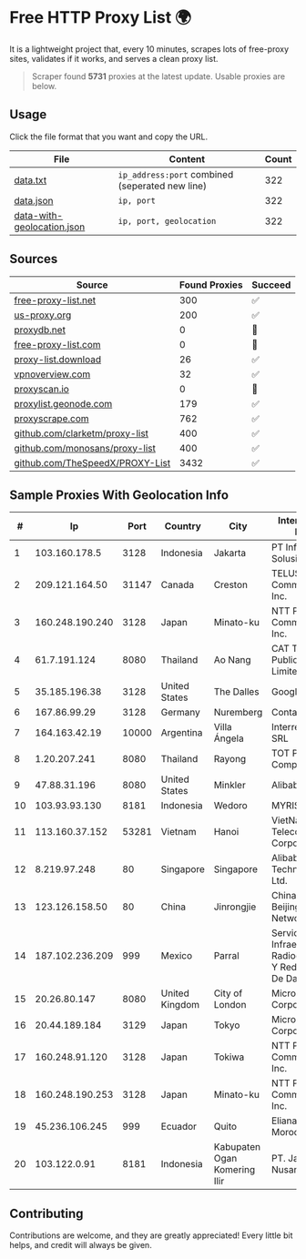 
# Free HTTP Proxy List 🌍

It is a lightweight project that, every 10 minutes, scrapes lots of free-proxy sites, validates if it works, and serves a clean proxy list.


> Scraper found **5731** proxies at the latest update. Usable proxies are below.

## Usage

Click the file format that you want and copy the URL.


|File|Content|Count|
|----|-------|-----|
|[data.txt](https://raw.githubusercontent.com/themiralay/Proxy-List-World/master/data.txt)|`ip_address:port` combined (seperated new line)|322|
|[data.json](https://raw.githubusercontent.com/themiralay/Proxy-List-World/master/data.json)|`ip, port`|322|
|[data-with-geolocation.json](https://raw.githubusercontent.com/themiralay/Proxy-List-World/master/data-with-geolocation.json)|`ip, port, geolocation`|322|

## Sources

|Source|Found Proxies|Succeed|
|------|-------------|-------|
|[free-proxy-list.net](https://free-proxy-list.net)|300|✅|
|[us-proxy.org](https://www.us-proxy.org)|200|✅|
|[proxydb.net](http://proxydb.net)|0|🚫|
|[free-proxy-list.com](https://free-proxy-list.com/?page=&port=&type%5B%5D=http&type%5B%5D=https&up_time=0&search=Search)|0|🚫|
|[proxy-list.download](https://www.proxy-list.download/HTTP)|26|✅|
|[vpnoverview.com](https://vpnoverview.com/privacy/anonymous-browsing/free-proxy-servers)|32|✅|
|[proxyscan.io](https://www.proxyscan.io)|0|🚫|
|[proxylist.geonode.com](https://proxylist.geonode.com/api/proxy-list?limit=300&page=1&sort_by=lastChecked&sort_type=desc&protocols=http,https)|179|✅|
|[proxyscrape.com](https://api.proxyscrape.com/v2/?request=displayproxies&protocol=http&timeout=10000&country=all&ssl=all&anonymity=all)|762|✅|
|[github.com/clarketm/proxy-list](https://raw.githubusercontent.com/clarketm/proxy-list/master/proxy-list-raw.txt)|400|✅|
|[github.com/monosans/proxy-list](https://raw.githubusercontent.com/monosans/proxy-list/main/proxies/http.txt)|400|✅|
|[github.com/TheSpeedX/PROXY-List](https://raw.githubusercontent.com/TheSpeedX/PROXY-List/master/http.txt)|3432|✅|


## Sample Proxies With Geolocation Info

|#|Ip|Port|Country|City|Internet Service Provider|
|-|--|----|-------|----|-------------------------|
|1|103.160.178.5|3128|Indonesia|Jakarta|PT Infonet Nusa Solusindo|
|2|209.121.164.50|31147|Canada|Creston|TELUS Communications Inc.|
|3|160.248.190.240|3128|Japan|Minato-ku|NTT PC Communications, Inc.|
|4|61.7.191.124|8080|Thailand|Ao Nang|CAT Telecom Public Company Limited|
|5|35.185.196.38|3128|United States|The Dalles|Google LLC|
|6|167.86.99.29|3128|Germany|Nuremberg|Contabo GmbH|
|7|164.163.42.19|10000|Argentina|Villa Ángela|Interret Villa Angela SRL|
|8|1.20.207.241|8080|Thailand|Rayong|TOT Public Company Limited|
|9|47.88.31.196|8080|United States|Minkler|Alibaba.com LLC|
|10|103.93.93.130|8181|Indonesia|Wedoro|MYRISE|
|11|113.160.37.152|53281|Vietnam|Hanoi|VietNam Post and Telecom Corporation|
|12|8.219.97.248|80|Singapore|Singapore|Alibaba (US) Technology Co., Ltd.|
|13|123.126.158.50|80|China|Jinrongjie|China Unicom Beijing Province Network|
|14|187.102.236.209|999|Mexico|Parral|Servicios De Infraestructura De Radiocomunicacion Y Redes Privadas De Datos Hype|
|15|20.26.80.147|8080|United Kingdom|City of London|Microsoft Corporation|
|16|20.44.189.184|3129|Japan|Tokyo|Microsoft Corporation|
|17|160.248.91.120|3128|Japan|Tokiwa|NTT PC Communications, Inc.|
|18|160.248.190.253|3128|Japan|Minato-ku|NTT PC Communications, Inc.|
|19|45.236.106.245|999|Ecuador|Quito|Eliana Vanessa Morocho Oña|
|20|103.122.0.91|8181|Indonesia|Kabupaten Ogan Komering Ilir|PT. Java Digital Nusantara|



## Contributing

Contributions are welcome, and they are greatly appreciated! Every
little bit helps, and credit will always be given.

